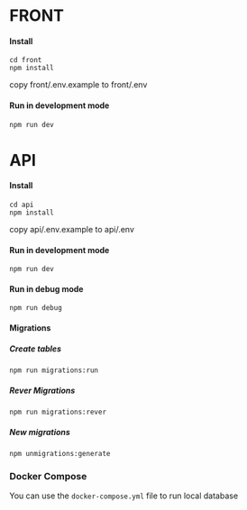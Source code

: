 # FRONT

#### Install
```
cd front 
npm install
```
copy front/.env.example to front/.env

#### Run in development mode
```
npm run dev
```

# API
#### Install
```
cd api 
npm install
```

copy api/.env.example to api/.env

#### Run in development mode

```
npm run dev
```
#### Run in debug mode
```
npm run debug
```
#### Migrations
##### Create tables
```
npm run migrations:run
```
##### Rever Migrations

```
npm run migrations:rever
```
##### New migrations
```
npm unmigrations:generate
```


### Docker Compose
You can use the `docker-compose.yml` file to run local database